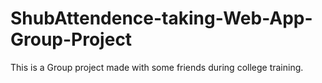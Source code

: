 # ShubAttendence-taking-Web-App-Group-Project
This is a Group project made with some friends during college training.
